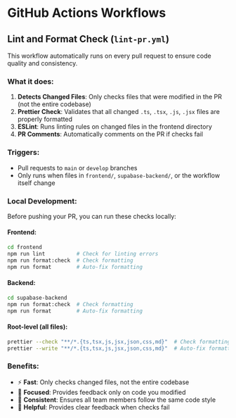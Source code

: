 # GitHub Actions Workflows

## Lint and Format Check (`lint-pr.yml`)

This workflow automatically runs on every pull request to ensure code quality and consistency.

### What it does:

1. **Detects Changed Files**: Only checks files that were modified in the PR (not the entire codebase)
2. **Prettier Check**: Validates that all changed `.ts`, `.tsx`, `.js`, `.jsx` files are properly formatted
3. **ESLint**: Runs linting rules on changed files in the frontend directory
4. **PR Comments**: Automatically comments on the PR if checks fail

### Triggers:

- Pull requests to `main` or `develop` branches
- Only runs when files in `frontend/`, `supabase-backend/`, or the workflow itself change

### Local Development:

Before pushing your PR, you can run these checks locally:

#### Frontend:

```bash
cd frontend
npm run lint          # Check for linting errors
npm run format:check  # Check formatting
npm run format        # Auto-fix formatting
```

#### Backend:

```bash
cd supabase-backend
npm run format:check  # Check formatting
npm run format        # Auto-fix formatting
```

#### Root-level (all files):

```bash
prettier --check "**/*.{ts,tsx,js,jsx,json,css,md}"  # Check formatting
prettier --write "**/*.{ts,tsx,js,jsx,json,css,md}"  # Auto-fix formatting
```

### Benefits:

- ⚡ **Fast**: Only checks changed files, not the entire codebase
- 🎯 **Focused**: Provides feedback only on code you modified
- 🔄 **Consistent**: Ensures all team members follow the same code style
- 💬 **Helpful**: Provides clear feedback when checks fail
